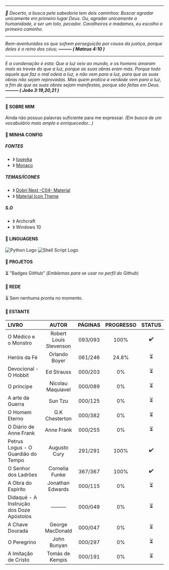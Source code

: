 <hr>
<em> 💭 Decerto, a busca pela sabedoria tem dois caminhos: Buscar agradar unicamente em primeiro lugar Deus. Ou, agradar unicamente a humanidade, e ser um tolo, pecador. Cavalheiros e madames, eu escolho o primeiro caminho. </em> </h4>

<hr>
<em> <!-- —————— Abrimento dos versículos —————— -->

Bem-aventurados os que sofrem perseguição por causa da justiça, porque deles é o reino dos céus;
<strong> ——— ( Mateus 4:10 ) </strong>

<hr>

E a condenação é esta: Que a luz veio ao mundo, e os homens amaram mais as trevas do que a luz, porque as suas obras eram más.
Porque todo aquele que faz o mal odeia a luz, e não vem para a luz, para que as suas obras não sejam reprovadas.
Mas quem pratica a verdade vem para a luz, a fim de que as suas obras sejam manifestas, porque são feitas em Deus.
<strong> ——— ( João 3:19,20,21 ) </strong>



</em> <!-- —————— Fechamento dos versículos —————— -->

<hr>

<!-- —————— SOBRE MIM —————— -->
<h4> 📍 SOBRE MIM </h4>

Ainda não possuo palavras suficiente para me expressar. <em>(Em busca de um vocabulário mais amplo e enriquecedor...)</em>

<!-- —————— SOBRE MIM —————— -->

<!-- —————— CONFIGURAÇÃO —————— -->
<h4> 📍 MINHA CONFIG </h4> 

<h5> FONTES </h5>

 - 》 [Iosevka](https://github.com/be5invis/iosevka)</li>
 - 》 [Monaco](https://github.com/taodongl/monaco.ttf)</li>
 
<h5> TEMAS/ÍCONES </h5>
 
- 》 [Dobri Next -C04- Material](https://marketplace.visualstudio.com/items?itemName=sldobri.bunker)
- 》 [Material Icon Theme](https://marketplace.visualstudio.com/items?itemName=PKief.material-icon-theme)

<h5> S.O</h5>

- 》 Archcraft
- 》 Windows 10

<!-- —————— CONFIGURAÇÃO —————— -->

<!-- —————— LINGUAGENS —————— -->
<h4> 📍 LINGUAGENS </h4>

![Python Logo](https://cdn.discordapp.com/attachments/569005079932305410/994056796803190844/python.png "Python")
![Shell Script Logo](https://cdn.discordapp.com/attachments/569005079932305410/994058299215462570/shellscript.png "Shell Script")

<!-- —————— LINGUAGENS —————— -->


<!-- —————— PROJETOS —————— -->
<h4> 📍 PROJETOS </h4>

⏳ "Badges GitHub" (*Emblemas para se usar no perfil do Github*)

<!-- —————— PROJETOS —————— -->


<!-- —————— REDE —————— -->
<h4> 📍 REDE </h4>

⏳ Sem nenhuma pronta no momento.

<!-- —————— REDE —————— -->

<!-- —————— ESTANTE —————— -->
<h4> 📍 ESTANTE </h4>

| LIVRO | AUTOR | PÁGINAS | PROGRESSO | STATUS |
| :---- | :---: | :-:| :-: | :-: |
| O Médico e o Monstro | Robert Louis Stevenson | 093/093 | 100% | ✔️ |
| Heróis da Fé | Orlando Boyer | 061/246 | 24.8% |⏳ | 
| Devocional - O Hobbit | Ed Strauss | 000/203 | 0% | ⏳ |
| O príncipe | Nicolau Maquiavel | 000/089 | 0% | ⏳ |
| A arte da Guerra | Sun Tzu | 000/125 | 0% | ⏳ |
| O Homem Eterno | G.K Chesterton | 000/382 | 0% | ⏳ |
| O Diário de Anne Frank | Anne Frank | 000/255 | 0% | ⏳ |
| Petrus Logus - O Guardião do Tempo | Augusto Cury | 291/291 | 100% | ✔️ |
| O Senhor dos Ladrões | Cornelia Funke | 367/367 | 100% | ✔️ |
| A Obra do Espírito | Jonathan Edwards | 000/115 | 0% | ⏳ |
| Didaqué - A Instrução dos Doze Apóstolos | ——— | 000/049 | 0% | ⏳ |
| A Chave Dourada | George MacDonald | 000/047 | 0% | ⏳ |
| O Peregrino | John Bunyan | 000/297 | 0% | ⏳ |
| A Imitação de Cristo | Tomás de Kempis | 000/191 | 0% | ⏳ |



<!-- —————— ESTANTE —————— -->